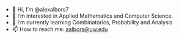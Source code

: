 - 👋 Hi, I’m @alexalbors7
- 👀 I’m interested in Applied Mathematics and Computer Science.
- 🌱 I’m currently learning Combinatorics, Probability and Analysis
- 📫 How to reach me: aalbors@uw.edu

<!---
alexalbors7/alexalbors7 is a ✨ special ✨ repository because its `README.md` (this file) appears on your GitHub profile.
You can click the Preview link to take a look at your changes.
--->
